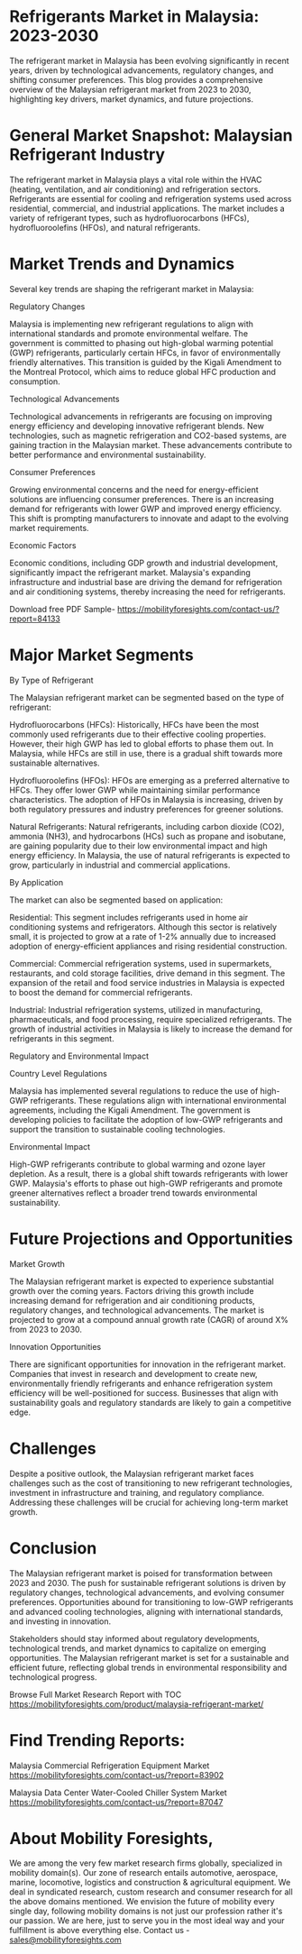 # Refrigerants Market in Malaysia: 2023-2030

The refrigerant market in Malaysia has been evolving significantly in recent years, driven by technological advancements, regulatory changes, and shifting consumer preferences. This blog provides a comprehensive overview of the Malaysian refrigerant market from 2023 to 2030, highlighting key drivers, market dynamics, and future projections.

# General Market Snapshot: Malaysian Refrigerant Industry

The refrigerant market in Malaysia plays a vital role within the HVAC (heating, ventilation, and air conditioning) and refrigeration sectors. Refrigerants are essential for cooling and refrigeration systems used across residential, commercial, and industrial applications. The market includes a variety of refrigerant types, such as hydrofluorocarbons (HFCs), hydrofluoroolefins (HFOs), and natural refrigerants.

# Market Trends and Dynamics

Several key trends are shaping the refrigerant market in Malaysia:

Regulatory Changes

Malaysia is implementing new refrigerant regulations to align with international standards and promote environmental welfare. The government is committed to phasing out high-global warming potential (GWP) refrigerants, particularly certain HFCs, in favor of environmentally friendly alternatives. This transition is guided by the Kigali Amendment to the Montreal Protocol, which aims to reduce global HFC production and consumption.

Technological Advancements

Technological advancements in refrigerants are focusing on improving energy efficiency and developing innovative refrigerant blends. New technologies, such as magnetic refrigeration and CO2-based systems, are gaining traction in the Malaysian market. These advancements contribute to better performance and environmental sustainability.

Consumer Preferences

Growing environmental concerns and the need for energy-efficient solutions are influencing consumer preferences. There is an increasing demand for refrigerants with lower GWP and improved energy efficiency. This shift is prompting manufacturers to innovate and adapt to the evolving market requirements.

Economic Factors

Economic conditions, including GDP growth and industrial development, significantly impact the refrigerant market. Malaysia's expanding infrastructure and industrial base are driving the demand for refrigeration and air conditioning systems, thereby increasing the need for refrigerants.

Download free PDF Sample- https://mobilityforesights.com/contact-us/?report=84133


# Major Market Segments

By Type of Refrigerant

The Malaysian refrigerant market can be segmented based on the type of refrigerant:

Hydrofluorocarbons (HFCs): Historically, HFCs have been the most commonly used refrigerants due to their effective cooling properties. However, their high GWP has led to global efforts to phase them out. In Malaysia, while HFCs are still in use, there is a gradual shift towards more sustainable alternatives.

Hydrofluoroolefins (HFOs): HFOs are emerging as a preferred alternative to HFCs. They offer lower GWP while maintaining similar performance characteristics. The adoption of HFOs in Malaysia is increasing, driven by both regulatory pressures and industry preferences for greener solutions.

Natural Refrigerants: Natural refrigerants, including carbon dioxide (CO2), ammonia (NH3), and hydrocarbons (HCs) such as propane and isobutane, are gaining popularity due to their low environmental impact and high energy efficiency. In Malaysia, the use of natural refrigerants is expected to grow, particularly in industrial and commercial applications.

By Application

The market can also be segmented based on application:

Residential: This segment includes refrigerants used in home air conditioning systems and refrigerators. Although this sector is relatively small, it is projected to grow at a rate of 1-2% annually due to increased adoption of energy-efficient appliances and rising residential construction.

Commercial: Commercial refrigeration systems, used in supermarkets, restaurants, and cold storage facilities, drive demand in this segment. The expansion of the retail and food service industries in Malaysia is expected to boost the demand for commercial refrigerants.

Industrial: Industrial refrigeration systems, utilized in manufacturing, pharmaceuticals, and food processing, require specialized refrigerants. The growth of industrial activities in Malaysia is likely to increase the demand for refrigerants in this segment.

Regulatory and Environmental Impact

Country Level Regulations

Malaysia has implemented several regulations to reduce the use of high-GWP refrigerants. These regulations align with international environmental agreements, including the Kigali Amendment. The government is developing policies to facilitate the adoption of low-GWP refrigerants and support the transition to sustainable cooling technologies.

Environmental Impact

High-GWP refrigerants contribute to global warming and ozone layer depletion. As a result, there is a global shift towards refrigerants with lower GWP. Malaysia's efforts to phase out high-GWP refrigerants and promote greener alternatives reflect a broader trend towards environmental sustainability.

# Future Projections and Opportunities

Market Growth

The Malaysian refrigerant market is expected to experience substantial growth over the coming years. Factors driving this growth include increasing demand for refrigeration and air conditioning products, regulatory changes, and technological advancements. The market is projected to grow at a compound annual growth rate (CAGR) of around X% from 2023 to 2030.

Innovation Opportunities

There are significant opportunities for innovation in the refrigerant market. Companies that invest in research and development to create new, environmentally friendly refrigerants and enhance refrigeration system efficiency will be well-positioned for success. Businesses that align with sustainability goals and regulatory standards are likely to gain a competitive edge.

# Challenges

Despite a positive outlook, the Malaysian refrigerant market faces challenges such as the cost of transitioning to new refrigerant technologies, investment in infrastructure and training, and regulatory compliance. Addressing these challenges will be crucial for achieving long-term market growth.

# Conclusion

The Malaysian refrigerant market is poised for transformation between 2023 and 2030. The push for sustainable refrigerant solutions is driven by regulatory changes, technological advancements, and evolving consumer preferences. Opportunities abound for transitioning to low-GWP refrigerants and advanced cooling technologies, aligning with international standards, and investing in innovation.

Stakeholders should stay informed about regulatory developments, technological trends, and market dynamics to capitalize on emerging opportunities. The Malaysian refrigerant market is set for a sustainable and efficient future, reflecting global trends in environmental responsibility and technological progress.


Browse Full Market Research Report with TOC https://mobilityforesights.com/product/malaysia-refrigerant-market/


# Find Trending Reports:

Malaysia Commercial Refrigeration Equipment Market https://mobilityforesights.com/contact-us/?report=83902


Malaysia Data Center Water-Cooled Chiller System Market https://mobilityforesights.com/contact-us/?report=87047


# About Mobility Foresights,
We are among the very few market research firms globally, specialized in mobility domain(s). Our zone of research entails automotive, aerospace, marine, locomotive, logistics and construction & agricultural equipment. We deal in syndicated research, custom research and consumer research for all the above domains mentioned.
We envision the future of mobility every single day, following mobility domains is not just our profession rather it's our passion. We are here, just to serve you in the most ideal way and your fulfillment is above everything else. Contact us -  sales@mobilityforesights.com
